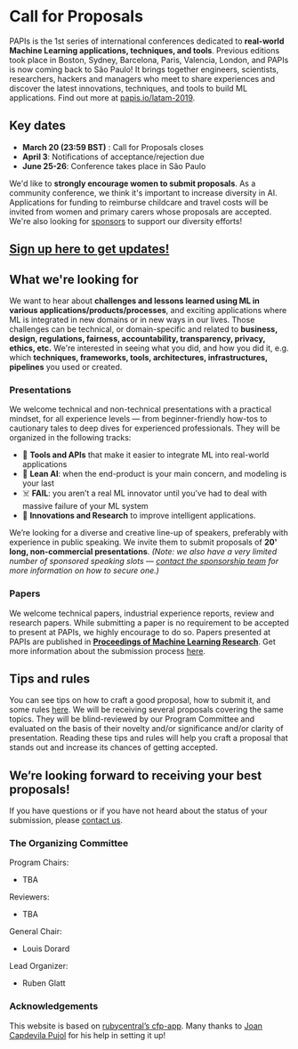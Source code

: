 # Call for Proposals

PAPIs is the 1st series of international conferences dedicated to **real-world Machine Learning applications, techniques, and tools**. Previous editions took place in Boston, Sydney, Barcelona, Paris, Valencia, London, and PAPIs is now coming back to São Paulo! It brings together engineers, scientists, researchers, hackers and managers who meet to share experiences and discover the latest innovations, techniques, and tools to build ML applications. Find out more at [papis.io/latam-2019](http://www.papis.io/latam-2019).

## Key dates

- **March 20 (23:59 BST)** : Call for Proposals closes
- **April 3**: Notifications of acceptance/rejection due
- **June 25-26**: Conference takes place in São Paulo

We'd like to **strongly encourage women to submit proposals**. As a community conference, we think it's important to increase diversity in AI. Applications for funding to reimburse childcare and travel costs will be invited from women and primary carers whose proposals are accepted. We're also looking for [sponsors](http://papis.io/sponsoring) to support our diversity efforts!

## [Sign up here to get updates!](http://www.papis.io/#updates)

## What we're looking for

We want to hear about **challenges and lessons learned using ML in various applications/products/processes**, and exciting applications where ML is integrated in new domains or in new ways in our lives. Those challenges can be technical, or domain-specific and related to **business, design, regulations, fairness, accountability, transparency, privacy, ethics, etc.** We're interested in seeing what you did, and how you did it, e.g. which **techniques, frameworks, tools, architectures, infrastructures, pipelines** you used or created.

### Presentations

We welcome technical and non-technical presentations with a practical mindset, for all experience levels — from beginner-friendly how-tos to cautionary tales to deep dives for experienced professionals. They will be organized in the following tracks:

- 🔌 **Tools and APIs** that make it easier to integrate ML into real-world applications
- 🤖 **Lean AI**: when the end-product is your main concern, and modeling is your last
- ☠️ **FAIL**: you aren’t a real ML innovator until you’ve had to deal with massive failure of your ML system
- 🔬 **Innovations and Research** to improve intelligent applications.

We’re looking for a diverse and creative line-up of speakers, preferably with experience in public speaking. We invite them to submit proposals of **20' long,  non-commercial presentations**. _(Note: we also have a very limited number of sponsored speaking slots — [contact the sponsorship team](mailto:sponsoring@papis.io) for more information on how to secure one.)_

### Papers

We welcome technical papers, industrial experience reports, review and research papers. While submitting a paper is no requirement to be accepted to present at PAPIs, we highly encourage to do so. Papers presented at PAPIs are published in **[Proceedings of Machine Learning Research](http://proceedings.mlr.press/)**. Get more information about the submission process [here](https://github.com/PAPIsdotio/general/blob/master/cfp-tips-rules.md).

## Tips and rules

You can see tips on how to craft a good proposal, how to submit it, and some rules [here](https://github.com/PAPIsdotio/general/blob/master/cfp-tips-rules.md). We will be receiving several proposals covering the same topics. They will be blind-reviewed by our Program Committee and evaluated on the basis of their novelty and/or significance and/or clarity of presentation. Reading these tips and rules will help you craft a proposal that stands out and increase its chances of getting accepted.

## We’re looking forward to receiving your best proposals!

If you have questions or if you have not heard about the status of your submission, please [contact us](mailto:19latam-program@papis.mailclark.ai).

### The Organizing Committee

Program Chairs:

* TBA

Reviewers:

* TBA

General Chair:

* Louis Dorard

Lead Organizer:

* Ruben Glatt

### Acknowledgements

This website is based on [rubycentral’s cfp-app](https://github.com/rubycentral/cfp-app). Many thanks to [Joan Capdevila Pujol](http://personals.ac.upc.edu/jc/) for his help in setting it up!
